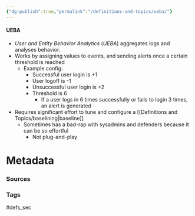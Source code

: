 ```yaml
---
{"dg-publish":true,"permalink":"/definitions-and-topics/ueba/"}
---
```


#### UEBA
- *User and Entity Behavior Analytics* (*UEBA*) aggregates logs and analyses behavior.
- Works by assigning values to events, and sending alerts once a certain threshold is reached
	- Example config:
		- Successful user login is +1
		- User logoff is -1
		- Unsuccessful user login is +2
		- Threshold is 6
			- If a user logs in 6 times successfully or fails to login 3 times, an alert is generated
- Requires significant effort to tune and configure a [[Definitions and Topics/baselining\|baseline]]
	- Sometimes has a bad-rap with sysadmins and defenders because it can be so effortful
		- Not plug-and-play





# Metadata

### Sources


### Tags
#defs_sec 
